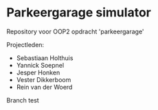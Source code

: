 # Parkeergarage simulator
Repository voor OOP2 opdracht 'parkeergarage'

Projectleden:
* Sebastiaan Holthuis
* Yannick Soepnel
* Jesper Honken
* Vester Dikkerboom
* Rein van der Woerd

Branch test